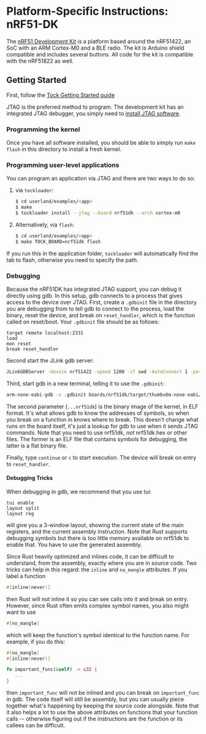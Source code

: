 Platform-Specific Instructions: nRF51-DK
===================================

The [nRF51 Development
Kit](https://www.nordicsemi.com/eng/Products/nRF51-DK) is a platform
based around the nRF51422, an SoC with an ARM Cortex-M0 and a BLE
radio. The kit is Arduino shield compatible and includes several
buttons.  All code for the kit is compatible with the nRF51822 as
well.

## Getting Started

First, follow the [Tock Getting Started guide](../../doc/Getting_Started.md)

JTAG is the preferred method to program. The development kit has an
integrated JTAG debugger, you simply need to [install JTAG
software](../../doc/Getting_Started.md#optional-requirements).

### Programming the kernel

Once you have all software installed, you should be able to simply run
`make flash` in this directory to install a fresh kernel.

### Programming user-level applications

You can program an application via JTAG and there are two ways to do so:
 1. via `tockloader`:

    ```bash
    $ cd userland/examples/<app>
    $ make
    $ tockloader install --jtag --board nrf51dk --arch cortex-m0
    ```

 2. Alternatively, via `flash`:
    ```bash
    $ cd userland/examples/<app>
    $ make TOCK_BOARD=nrf51dk flash
    ```

If you run this in the application folder, `tockloader` will automatically
find the tab to flash, otherwise you need to specify the path.

### Debugging

Because the nRF51DK has integrated JTAG support, you can debug it
directly using gdb. In this setup, gdb connects to a process that
gives access to the device over JTAG.  First, create a `.gdbinit` file
in the directory you are debugging from to tell gdb to connect to the
process, load the binary, reset the device, and break on
`reset_handler`, which is the function called on reset/boot. Your
`.gdbinit` file should be as follows:

```gdb
target remote localhost:2331
load
mon reset
break reset_handler
```

Second start the JLink gdb server:

```bash
JLinkGDBServer -device nrf51422 -speed 1200 -if swd -AutoConnect 1 -port 2331
```

Third, start gdb in a new terminal, telling it to use the `.gdbinit`:

```bash
arm-none-eabi-gdb -x .gdbinit boards/nrf51dk/target/thumbv6m-none-eabi/release/nrf51dk
```

The second parameter (`...nrf51dk`) is the binary image of the kernel,
in ELF format. It's what allows gdb to know the addresses of symbols,
so when you break on a function in knows where to break. This doesn't
change what runs on the board itself, it's just a lookup for gdb to
use when it sends JTAG commands.  Note that you need to use nrf51dk,
*not* nrf51dk.hex or other files. The former is an ELF file that
contains symbols for debugging, the latter is a flat binary file.

Finally, type `continue` or `c` to start execution. The device
will break on entry to `reset_handler`.

#### Debugging Tricks

When debugging in gdb, we recommend that you use tui:

```gdb
tui enable
layout split
layout reg
```

will give you a 3-window layout, showing the current state of the
main registers, and the current assembly instruction.
Note that Rust supports debugging symbols but there is too little memory available on nrf51dk to enable that.
You have to use the generated assembly.

Since Rust heavily optimized and inlines code, it can be difficult to
understand, from the assembly, exactly where you are in source code. Two
tricks can help in this regard: the ``inline`` and ``no_mangle`` attributes. If you label a function

```rust
#[inline(never)]
```

then Rust will not inline it so you can see calls into it and break on
entry. However, since Rust often emits complex symbol names, you also
might want to use

```rust
#[no_mangle]
```

which will keep the function's symbol identical to the function name.
For example, if you do this:

```rust
#[no_mangle]
#[inline(never)]

fn important_func(&self) -> u32 {
   ...
}
```

then `important_func` will not be inlined and you can break on
`important_func` in gdb. The code itself will still be assembly, but
you can usually piece together what's happening by keeping the source
code alongside. Note that it also helps a lot to use the above
attributes on functions that your function calls -- otherwise figuring
out if the instructions are the function or its callees can be
difficult.
